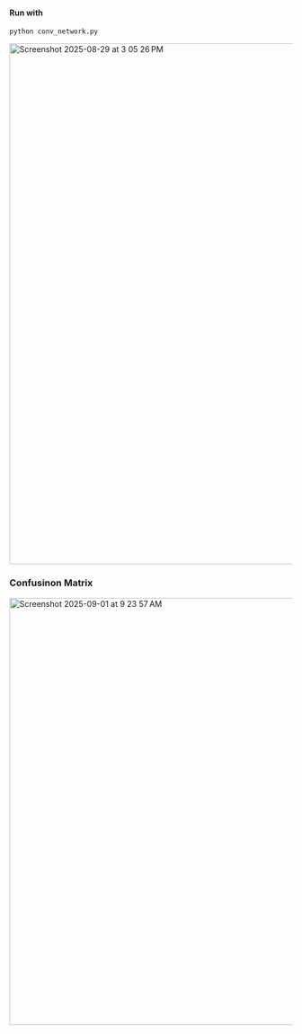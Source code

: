 #### Run with 
`python conv_network.py`

<img width="1495" height="927" alt="Screenshot 2025-08-29 at 3 05 26 PM" src="https://github.com/user-attachments/assets/a569c047-6394-4140-af4f-c0f88d1e510b" />

### Confusinon Matrix

<img width="1000" height="760" alt="Screenshot 2025-09-01 at 9 23 57 AM" src="https://github.com/user-attachments/assets/7a086eef-0187-4482-b975-f7b6dbdd14ca" />
